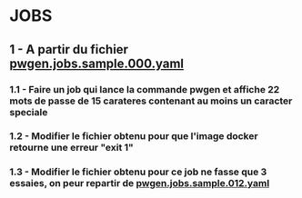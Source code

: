 # JOBS

## 1 - A partir du fichier [pwgen.jobs.sample.000.yaml](pwgen.jobs.sample.000.yaml)

### 1.1 - Faire un job qui lance la commande pwgen et affiche 22 mots de passe de 15 carateres contenant au moins un caracter speciale

### 1.2 - Modifier le fichier obtenu pour que l'image docker retourne une erreur "exit 1"

### 1.3 - Modifier le fichier obtenu pour ce job ne fasse que 3 essaies, on peur repartir de [pwgen.jobs.sample.012.yaml](pwgen.jobs.sample.012.yaml)

